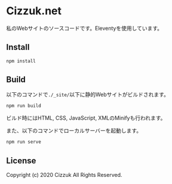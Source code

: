 # Cizzuk.net

私のWebサイトのソースコードです。Eleventyを使用しています。

## Install

```bash
npm install
```

## Build

以下のコマンドで`./_site/`以下に静的Webサイトがビルドされます。

```bash
npm run build
```

ビルド時にはHTML, CSS, JavaScript, XMLのMinifyも行われます。

また、以下のコマンドでローカルサーバーを起動します。

```bash
npm run serve
```

## License

Copyright (c) 2020 Cizzuk All Rights Reserved.
